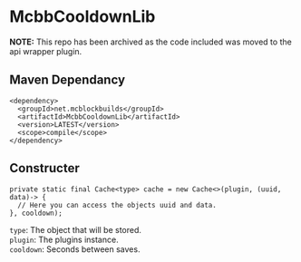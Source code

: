 # McbbCooldownLib
**NOTE:** This repo has been archived as the code included was moved to the api wrapper plugin.


## Maven Dependancy
```
<dependency>
  <groupId>net.mcblockbuilds</groupId>
  <artifactId>McbbCooldownLib</artifactId>
  <version>LATEST</version>
  <scope>compile</scope>
</dependency>
```

## Constructer
```
private static final Cache<type> cache = new Cache<>(plugin, (uuid, data)-> {
  // Here you can access the objects uuid and data.
}, cooldown);
```

`type`: The object that will be stored.  
`plugin`: The plugins instance.  
`cooldown`: Seconds between saves.  
